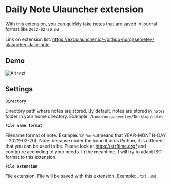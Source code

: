 # Daily Note Ulauncher extension

With this extension, you can quickly take notes that are saved in journal format like `2022-02-20.md`


Link on extension list: https://ext.ulauncher.io/-/github-nurgasemetey-ulauncher-daily-note

## Demo
![Alt text](images/demo.gif)

## Settings

**`Directory`**

Directory path where notes are stored. By default, notes are stored in `notes` folder in your home directory. Example: `/home/nurgasemetey/Desktop/notes`

**`File name format`**

Filename format of note. Example: `%Y-%m-%d`(means that YEAR-MONTH-DAY - 2022-02-20). Note: because under the hood it uses Python, it is different that you can be used to be. Please look at https://strftime.org/ and configure according to your needs. In the meantime, I will try to adapt ISO format to this extension.

**`File extension`**

File extension. File will be saved with this extension. Example: `.txt`, `.md`